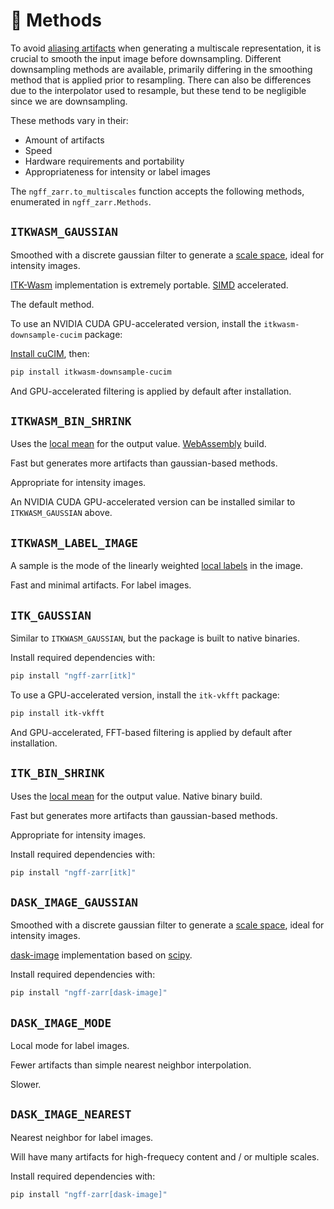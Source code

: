 <!-- SPDX-FileCopyrightText: Copyright (c) Fideus Labs LLC -->
<!-- SPDX-License-Identifier: MIT -->
# 🔖 Methods

To avoid [aliasing artifacts] when generating a multiscale representation, it is
crucial to smooth the input image before downsampling. Different downsampling
methods are available, primarily differing in the smoothing method that is
applied prior to resampling. There can also be differences due to the
interpolator used to resample, but these tend to be negligible since we are
downsampling.

These methods vary in their:

- Amount of artifacts
- Speed
- Hardware requirements and portability
- Appropriateness for intensity or label images

The `ngff_zarr.to_multiscales` function accepts the following methods,
enumerated in `ngff_zarr.Methods`.

## `ITKWASM_GAUSSIAN`

Smoothed with a discrete gaussian filter to generate a [scale space], ideal for
intensity images.

[ITK-Wasm] implementation is extremely portable. [SIMD] accelerated.

The default method.

To use an NVIDIA CUDA GPU-accelerated version, install the
`itkwasm-downsample-cucim` package:

[Install cuCIM](https://github.com/rapidsai/cucim?tab=readme-ov-file#install-cucim),
then:

```sh
pip install itkwasm-downsample-cucim
```

And GPU-accelerated filtering is applied by default after installation.

## `ITKWASM_BIN_SHRINK`

Uses the [local mean] for the output value. [WebAssembly] build.

Fast but generates more artifacts than gaussian-based methods.

Appropriate for intensity images.

An NVIDIA CUDA GPU-accelerated version can be installed similar to
`ITKWASM_GAUSSIAN` above.

## `ITKWASM_LABEL_IMAGE`

A sample is the mode of the linearly weighted [local labels] in the image.

Fast and minimal artifacts. For label images.

## `ITK_GAUSSIAN`

Similar to `ITKWASM_GAUSSIAN`, but the package is built to native binaries.

Install required dependencies with:

```sh
pip install "ngff-zarr[itk]"
```

To use a GPU-accelerated version, install the `itk-vkfft` package:

```sh
pip install itk-vkfft
```

And GPU-accelerated, FFT-based filtering is applied by default after
installation.

## `ITK_BIN_SHRINK`

Uses the [local mean] for the output value. Native binary build.

Fast but generates more artifacts than gaussian-based methods.

Appropriate for intensity images.

Install required dependencies with:

```sh
pip install "ngff-zarr[itk]"
```

## `DASK_IMAGE_GAUSSIAN`

Smoothed with a discrete gaussian filter to generate a [scale space], ideal for
intensity images.

[dask-image] implementation based on [scipy].

Install required dependencies with:

```sh
pip install "ngff-zarr[dask-image]"
```

## `DASK_IMAGE_MODE`

Local mode for label images.

Fewer artifacts than simple nearest neighbor interpolation.

Slower.

## `DASK_IMAGE_NEAREST`

Nearest neighbor for label images.

Will have many artifacts for high-frequecy content and / or multiple scales.

Install required dependencies with:

```sh
pip install "ngff-zarr[dask-image]"
```

[aliasing artifacts]:
  https://en.wikipedia.org/wiki/Nyquist%E2%80%93Shannon_sampling_theorem
[dask-image]: https://image.dask.org/
[ITK-Wasm]: https://wasm.itk.orghttps://image.dask.org/
[local mean]: https://doi.org/10.54294/p39qox
[local labels]: https://doi.org/10.54294/nr6iii
[SIMD]: https://en.wikipedia.org/wiki/Single_instruction,_multiple_data
[scale space]: https://en.wikipedia.org/wiki/Scale_space
[scipy]: https://scipy.org/
[WebAssembly]: https://webassembly.org/
